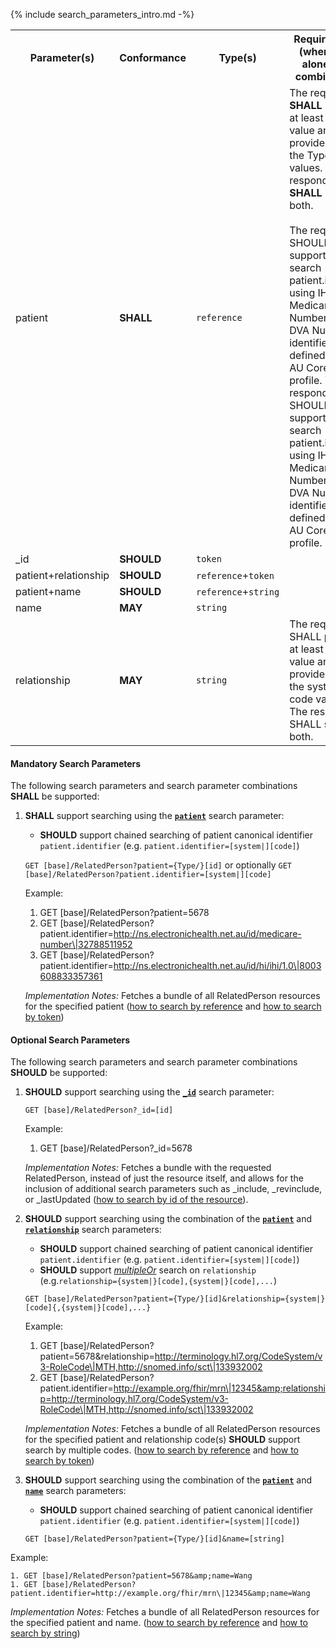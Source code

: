 {% include search_parameters_intro.md -%}
<table class="list">
<tbody>
  <tr>
    <th>Parameter(s)</th>
    <th>Conformance</th>
    <th>Type(s)</th>
    <th>Requirements (when used alone or in combination)</th>
  </tr>
  <tr>
        <td>patient</td>
        <td><b>SHALL</b></td>
        <td><code>reference</code></td>
        <td>The requester <b>SHALL</b> provide at least an id value and <b>MAY</b> provide both the Type and id values. The responder <b>SHALL</b> support both.<br/><br/>The requester SHOULD support chained search patient.identifier using IHI, Medicare Number, and DVA Number identifiers as defined in the AU Core Patient profile. The responder SHOULD support chained search patient.identifier using IHI, Medicare Number, and DVA Number identifiers as defined in the AU Core Patient profile.
        </td>
  </tr>
    <tr>
        <td>_id</td>
        <td><b>SHOULD</b></td>
        <td><code>token</code></td>
        <td></td>
  </tr>
  <tr>
        <td>patient+relationship</td>
        <td><b>SHOULD</b></td>
        <td><code>reference</code>+<code>token</code></td>
        <td></td>
  </tr>
    <tr>
        <td>patient+name</td>
        <td><b>SHOULD</b></td>
        <td><code>reference</code>+<code>string</code></td>
        <td></td>
  </tr>
  <tr>
        <td>name</td>
        <td><b>MAY</b></td>
        <td><code>string</code></td>
        <td></td>
  </tr>
   <tr>
        <td>relationship</td>
        <td><b>MAY</b></td>
        <td><code>string</code></td>
        <td>The requester SHALL provide at least a code value and MAY provide both the system and code values. The responder SHALL support both.</td>
  </tr>
 </tbody>
</table>


#### Mandatory Search Parameters

The following search parameters and search parameter combinations **SHALL** be supported:


1. **SHALL** support searching using the **[`patient`](https://hl7.org/fhir/R4/relatedperson.html#search)** search parameter:
    - **SHOULD** support chained searching of patient canonical identifier `patient.identifier` (e.g. `patient.identifier=[system|][code]`)

    `GET [base]/RelatedPerson?patient={Type/}[id]` or optionally `GET [base]/RelatedPerson?patient.identifier=[system|][code]`

    Example:
    
      1. GET [base]/RelatedPerson?patient=5678
      1. GET [base]/RelatedPerson?patient.identifier=http://ns.electronichealth.net.au/id/medicare-number\|32788511952
      1. GET [base]/RelatedPerson?patient.identifier=http://ns.electronichealth.net.au/id/hi/ihi/1.0\|8003608833357361 

    *Implementation Notes:* Fetches a bundle of all RelatedPerson resources for the specified patient ([how to search by reference](http://hl7.org/fhir/R4/search.html#reference) and [how to search by token](http://hl7.org/fhir/R4/search.html#token))

#### Optional Search Parameters

The following search parameters and search parameter combinations **SHOULD** be supported:

1. **SHOULD** support searching using the **[`_id`](https://hl7.org/fhir/R4/relatedperson.html#search)** search parameter:
    
    `GET [base]/RelatedPerson?_id=[id]`

    Example:
    
      1. GET [base]/RelatedPerson?_id=5678

    *Implementation Notes:* Fetches a bundle with the requested RelatedPerson, instead of just the resource itself, and allows for the inclusion of additional search parameters such as _include, _revinclude, or _lastUpdated ([how to search by id of the resource](https://hl7.org/fhir/r4/search.html#id)).


1. **SHOULD** support searching using the combination of the **[`patient`](https://hl7.org/fhir/R4/relatedperson.html#search)** and **[`relationship`](https://hl7.org/fhir/R4/relatedpersone.html#search)** search parameters:
    - **SHOULD** support chained searching of patient canonical identifier `patient.identifier` (e.g. `patient.identifier=[system|][code]`)
    - **SHOULD** support *[multipleOr](http://hl7.org/fhir/R4/searchparameter-definitions.html#SearchParameter.multipleOr)* search on `relationship` (e.g.`relationship={system|}[code],{system|}[code],...`)


    `GET [base]/RelatedPerson?patient={Type/}[id]&relationship={system|}[code]{,{system|}[code],...}`

    Example:
    
      1. GET [base]/RelatedPerson?patient=5678&amp;relationship=http://terminology.hl7.org/CodeSystem/v3-RoleCode\|MTH,http://snomed.info/sct\|133932002
      1. GET [base]/RelatedPerson?patient.identifier=http://example.org/fhir/mrn\|12345&amp;relationship=http://terminology.hl7.org/CodeSystem/v3-RoleCode\|MTH,http://snomed.info/sct\|133932002

    *Implementation Notes:* Fetches a bundle of all RelatedPerson resources for the specified patient and relationship code(s) **SHOULD** support search by multiple codes. ([how to search by reference](http://hl7.org/fhir/R4/search.html#reference) and [how to search by token](http://hl7.org/fhir/R4/search.html#token))

1. **SHOULD** support searching using the combination of the **[`patient`](https://hl7.org/fhir/R4/relatedperson.html#search)** and **[`name`](https://hl7.org/fhir/R4/relatedperson.html#search)** search parameters:
    - **SHOULD** support chained searching of patient canonical identifier `patient.identifier` (e.g. `patient.identifier=[system|][code]`)

    `GET [base]/RelatedPerson?patient={Type/}[id]&name=[string]`

Example:

    1. GET [base]/RelatedPerson?patient=5678&amp;name=Wang
    1. GET [base]/RelatedPerson?patient.identifier=http://example.org/fhir/mrn\|12345&amp;name=Wang

   *Implementation Notes:* Fetches a bundle of all RelatedPerson resources for the specified patient and name. ([how to search by reference](http://hl7.org/fhir/R4/search.html#reference) and [how to search by string](http://hl7.org/fhir/R4/search.html#string))

  